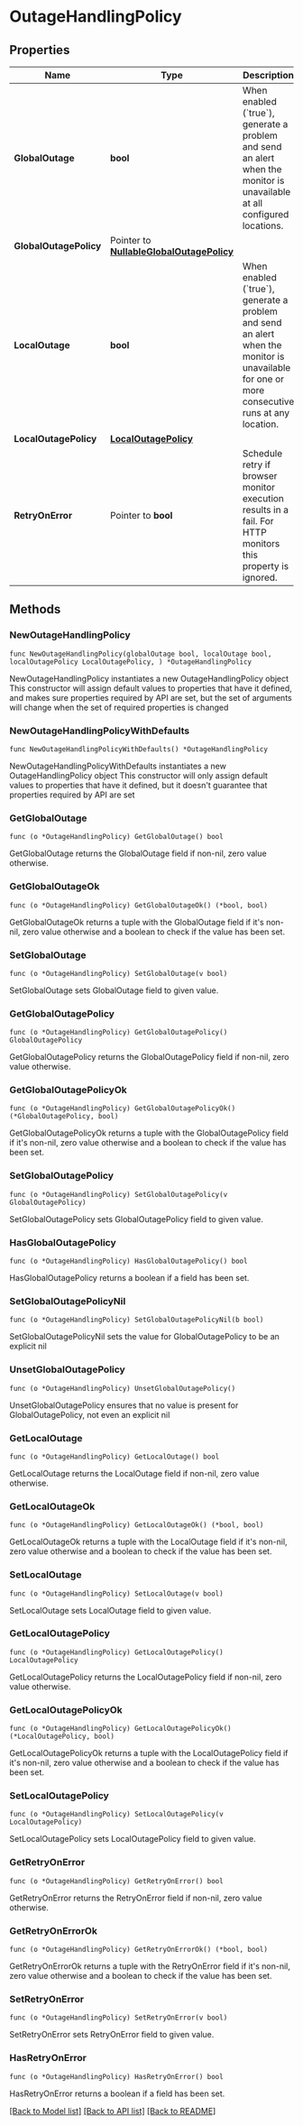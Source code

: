 # OutageHandlingPolicy

## Properties

Name | Type | Description | Notes
------------ | ------------- | ------------- | -------------
**GlobalOutage** | **bool** | When enabled (&#x60;true&#x60;), generate a problem and send an alert when the monitor is unavailable at all configured locations. | 
**GlobalOutagePolicy** | Pointer to [**NullableGlobalOutagePolicy**](GlobalOutagePolicy.md) |  | [optional] 
**LocalOutage** | **bool** | When enabled (&#x60;true&#x60;), generate a problem and send an alert when the monitor is unavailable for one or more consecutive runs at any location. | 
**LocalOutagePolicy** | [**LocalOutagePolicy**](LocalOutagePolicy.md) |  | 
**RetryOnError** | Pointer to **bool** | Schedule retry if browser monitor execution results in a fail. For HTTP monitors this property is ignored. | [optional] [default to true]

## Methods

### NewOutageHandlingPolicy

`func NewOutageHandlingPolicy(globalOutage bool, localOutage bool, localOutagePolicy LocalOutagePolicy, ) *OutageHandlingPolicy`

NewOutageHandlingPolicy instantiates a new OutageHandlingPolicy object
This constructor will assign default values to properties that have it defined,
and makes sure properties required by API are set, but the set of arguments
will change when the set of required properties is changed

### NewOutageHandlingPolicyWithDefaults

`func NewOutageHandlingPolicyWithDefaults() *OutageHandlingPolicy`

NewOutageHandlingPolicyWithDefaults instantiates a new OutageHandlingPolicy object
This constructor will only assign default values to properties that have it defined,
but it doesn't guarantee that properties required by API are set

### GetGlobalOutage

`func (o *OutageHandlingPolicy) GetGlobalOutage() bool`

GetGlobalOutage returns the GlobalOutage field if non-nil, zero value otherwise.

### GetGlobalOutageOk

`func (o *OutageHandlingPolicy) GetGlobalOutageOk() (*bool, bool)`

GetGlobalOutageOk returns a tuple with the GlobalOutage field if it's non-nil, zero value otherwise
and a boolean to check if the value has been set.

### SetGlobalOutage

`func (o *OutageHandlingPolicy) SetGlobalOutage(v bool)`

SetGlobalOutage sets GlobalOutage field to given value.


### GetGlobalOutagePolicy

`func (o *OutageHandlingPolicy) GetGlobalOutagePolicy() GlobalOutagePolicy`

GetGlobalOutagePolicy returns the GlobalOutagePolicy field if non-nil, zero value otherwise.

### GetGlobalOutagePolicyOk

`func (o *OutageHandlingPolicy) GetGlobalOutagePolicyOk() (*GlobalOutagePolicy, bool)`

GetGlobalOutagePolicyOk returns a tuple with the GlobalOutagePolicy field if it's non-nil, zero value otherwise
and a boolean to check if the value has been set.

### SetGlobalOutagePolicy

`func (o *OutageHandlingPolicy) SetGlobalOutagePolicy(v GlobalOutagePolicy)`

SetGlobalOutagePolicy sets GlobalOutagePolicy field to given value.

### HasGlobalOutagePolicy

`func (o *OutageHandlingPolicy) HasGlobalOutagePolicy() bool`

HasGlobalOutagePolicy returns a boolean if a field has been set.

### SetGlobalOutagePolicyNil

`func (o *OutageHandlingPolicy) SetGlobalOutagePolicyNil(b bool)`

 SetGlobalOutagePolicyNil sets the value for GlobalOutagePolicy to be an explicit nil

### UnsetGlobalOutagePolicy
`func (o *OutageHandlingPolicy) UnsetGlobalOutagePolicy()`

UnsetGlobalOutagePolicy ensures that no value is present for GlobalOutagePolicy, not even an explicit nil
### GetLocalOutage

`func (o *OutageHandlingPolicy) GetLocalOutage() bool`

GetLocalOutage returns the LocalOutage field if non-nil, zero value otherwise.

### GetLocalOutageOk

`func (o *OutageHandlingPolicy) GetLocalOutageOk() (*bool, bool)`

GetLocalOutageOk returns a tuple with the LocalOutage field if it's non-nil, zero value otherwise
and a boolean to check if the value has been set.

### SetLocalOutage

`func (o *OutageHandlingPolicy) SetLocalOutage(v bool)`

SetLocalOutage sets LocalOutage field to given value.


### GetLocalOutagePolicy

`func (o *OutageHandlingPolicy) GetLocalOutagePolicy() LocalOutagePolicy`

GetLocalOutagePolicy returns the LocalOutagePolicy field if non-nil, zero value otherwise.

### GetLocalOutagePolicyOk

`func (o *OutageHandlingPolicy) GetLocalOutagePolicyOk() (*LocalOutagePolicy, bool)`

GetLocalOutagePolicyOk returns a tuple with the LocalOutagePolicy field if it's non-nil, zero value otherwise
and a boolean to check if the value has been set.

### SetLocalOutagePolicy

`func (o *OutageHandlingPolicy) SetLocalOutagePolicy(v LocalOutagePolicy)`

SetLocalOutagePolicy sets LocalOutagePolicy field to given value.


### GetRetryOnError

`func (o *OutageHandlingPolicy) GetRetryOnError() bool`

GetRetryOnError returns the RetryOnError field if non-nil, zero value otherwise.

### GetRetryOnErrorOk

`func (o *OutageHandlingPolicy) GetRetryOnErrorOk() (*bool, bool)`

GetRetryOnErrorOk returns a tuple with the RetryOnError field if it's non-nil, zero value otherwise
and a boolean to check if the value has been set.

### SetRetryOnError

`func (o *OutageHandlingPolicy) SetRetryOnError(v bool)`

SetRetryOnError sets RetryOnError field to given value.

### HasRetryOnError

`func (o *OutageHandlingPolicy) HasRetryOnError() bool`

HasRetryOnError returns a boolean if a field has been set.


[[Back to Model list]](../README.md#documentation-for-models) [[Back to API list]](../README.md#documentation-for-api-endpoints) [[Back to README]](../README.md)


